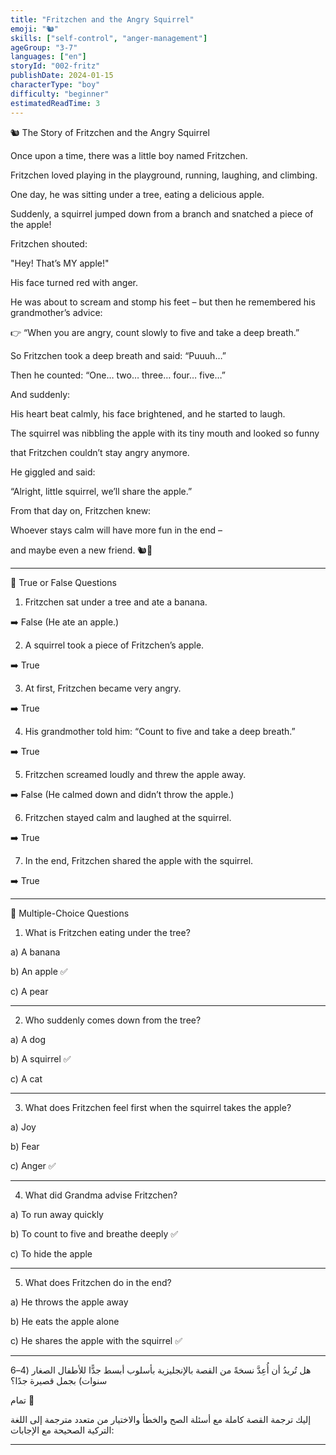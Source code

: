 ```yaml
---
title: "Fritzchen and the Angry Squirrel"
emoji: "🐿️"
skills: ["self-control", "anger-management"]
ageGroup: "3-7"
languages: ["en"]
storyId: "002-fritz"
publishDate: 2024-01-15
characterType: "boy"
difficulty: "beginner"
estimatedReadTime: 3
---
```


🐿️ The Story of Fritzchen and the Angry Squirrel

Once upon a time, there was a little boy named Fritzchen.

Fritzchen loved playing in the playground, running, laughing, and climbing.

One day, he was sitting under a tree, eating a delicious apple.

Suddenly, a squirrel jumped down from a branch and snatched a piece of the apple!

Fritzchen shouted:

"Hey! That’s MY apple!"

His face turned red with anger.

He was about to scream and stomp his feet – but then he remembered his grandmother’s advice:

👉 “When you are angry, count slowly to five and take a deep breath.”

So Fritzchen took a deep breath and said: “Puuuh…”

Then he counted: “One… two… three… four… five…”

And suddenly:

His heart beat calmly, his face brightened, and he started to laugh.

The squirrel was nibbling the apple with its tiny mouth and looked so funny

that Fritzchen couldn’t stay angry anymore.

He giggled and said:

“Alright, little squirrel, we’ll share the apple.”

From that day on, Fritzchen knew:

Whoever stays calm will have more fun in the end –

and maybe even a new friend. 🐿️🍎

---

📝 True or False Questions

1. Fritzchen sat under a tree and ate a banana.

➡️ False (He ate an apple.)

2. A squirrel took a piece of Fritzchen’s apple.

➡️ True

3. At first, Fritzchen became very angry.

➡️ True

4. His grandmother told him: “Count to five and take a deep breath.”

➡️ True

5. Fritzchen screamed loudly and threw the apple away.

➡️ False (He calmed down and didn’t throw the apple.)

6. Fritzchen stayed calm and laughed at the squirrel.

➡️ True

7. In the end, Fritzchen shared the apple with the squirrel.

➡️ True

---

📝 Multiple-Choice Questions

1. What is Fritzchen eating under the tree?

a) A banana

b) An apple ✅

c) A pear

---

2. Who suddenly comes down from the tree?

a) A dog

b) A squirrel ✅

c) A cat

---

3. What does Fritzchen feel first when the squirrel takes the apple?

a) Joy

b) Fear

c) Anger ✅

---

4. What did Grandma advise Fritzchen?

a) To run away quickly

b) To count to five and breathe deeply ✅

c) To hide the apple

---

5. What does Fritzchen do in the end?

a) He throws the apple away

b) He eats the apple alone

c) He shares the apple with the squirrel ✅

---

هل تُريدُ أن أُعِدَّ نسخةً من القصة بالإنجليزية بأسلوب أبسط جدًّا للأطفال الصغار (4–6 سنوات) بجمل قصيرة جدًا؟

تمام 🌸

إليك ترجمة القصة كاملة مع أسئلة الصح والخطأ والاختيار من متعدد مترجمة إلى اللغة التركية الصحيحة مع الإجابات:

---